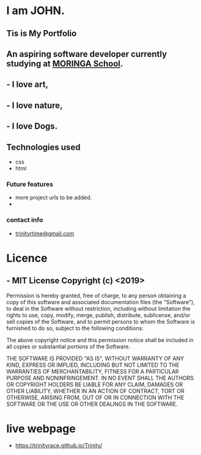 # I am JOHN.

## Tis is My Portfolio

## An aspiring software developer currently studying at <a href="https://moringaschool.com">MORINGA  School</a>.

## - I love art,
## - I love nature,
## - I love Dogs.

#### 
## Technologies used
- css
- html

### Future features
- more project urls to be added.
-  

### contact info
- trinityrtime@gmail.com

# Licence
## - MIT License Copyright (c) <2019> <TRINITY RACE>

Permission is hereby granted, free of charge, to any person obtaining a copy of this software and associated documentation files (the "Software"), to deal in the Software without restriction, including without limitation the rights to use, copy, modify, merge, publish, distribute, sublicense, and/or sell copies of the Software, and to permit persons to whom the Software is furnished to do so, subject to the following conditions:

The above copyright notice and this permission notice shall be included in all copies or substantial portions of the Software.

THE SOFTWARE IS PROVIDED "AS IS", WITHOUT WARRANTY OF ANY KIND, EXPRESS OR IMPLIED, INCLUDING BUT NOT LIMITED TO THE WARRANTIES OF MERCHANTABILITY, FITNESS FOR A PARTICULAR PURPOSE AND NONINFRINGEMENT. IN NO EVENT SHALL THE AUTHORS OR COPYRIGHT HOLDERS BE LIABLE FOR ANY CLAIM, DAMAGES OR OTHER LIABILITY, WHETHER IN AN ACTION OF CONTRACT, TORT OR OTHERWISE, ARISING FROM, OUT OF OR IN CONNECTION WITH THE SOFTWARE OR THE USE OR OTHER DEALINGS IN THE SOFTWARE.

# live webpage
- https://trinityrace.github.io/Trinity/